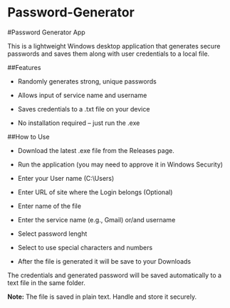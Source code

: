 # Password-Generator
#Password Generator App

This is a lightweight Windows desktop application that generates secure passwords and saves them along with user credentials to a local file.

##Features

- Randomly generates strong, unique passwords

- Allows input of service name and username

- Saves credentials to a .txt file on your device

- No installation required – just run the .exe

##How to Use

- Download the latest .exe file from the Releases page.

- Run the application (you may need to approve it in Windows Security)

- Enter your User name (C:\Users) 

- Enter URL of site where the Login belongs (Optional)

- Enter name of the file

- Enter the service name (e.g., Gmail) or/and username

- Select password lenght 

- Select to use special characters and numbers

- After the file is generated it will be save to your Downloads

The credentials and generated password will be saved automatically to a text file in the same folder.

**Note:** The file is saved in plain text. Handle and store it securely.